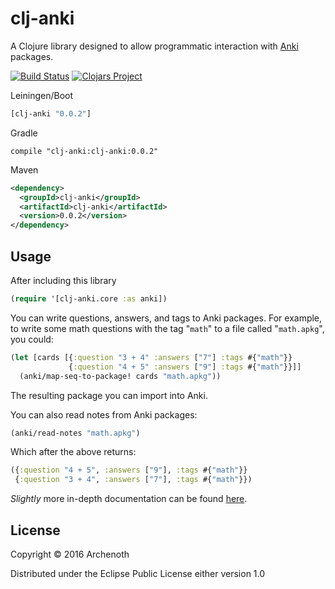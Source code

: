 # clj-anki
A Clojure library designed to allow programmatic interaction
with [Anki](http://ankisrs.net/) packages.

[![Build Status](https://travis-ci.org/Archenoth/clj-anki.svg?branch=master)](https://travis-ci.org/Archenoth/clj-anki)
[![Clojars Project](https://img.shields.io/clojars/v/clj-anki.svg)](https://clojars.org/clj-anki)

Leiningen/Boot

```clojure
[clj-anki "0.0.2"]
```

Gradle

```
compile "clj-anki:clj-anki:0.0.2"
```

Maven

```xml
<dependency>
  <groupId>clj-anki</groupId>
  <artifactId>clj-anki</artifactId>
  <version>0.0.2</version>
</dependency>
```

## Usage

After including this library

```clojure
(require '[clj-anki.core :as anki])
```

You can write questions, answers, and tags to Anki packages. For
example, to write some math questions with the tag "`math`" to a file
called "`math.apkg`", you could:

```clojure
(let [cards [{:question "3 + 4" :answers ["7"] :tags #{"math"}}
             {:question "4 + 5" :answers ["9"] :tags #{"math"}}]]
  (anki/map-seq-to-package! cards "math.apkg"))
```

The resulting package you can import into Anki.

You can also read notes from Anki packages:

```clojure
(anki/read-notes "math.apkg")
```

Which after the above returns:

```clojure
({:question "4 + 5", :answers ["9"], :tags #{"math"}}
 {:question "3 + 4", :answers ["7"], :tags #{"math"}})
```

*Slightly* more in-depth documentation can be
found [here](doc/intro.md).

## License

Copyright © 2016 Archenoth

Distributed under the Eclipse Public License either version 1.0
